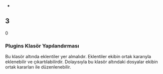 
+
3
-
0
### Plugins Klasör Yapılandırması

Bu klasör altında eklentiler yer almalıdır. Eklentiler ekibin ortak kararıyla eklenebilir ve çıkartılabilirdir. Dolayısıyla bu klasör altındaki dosyalar ekibin ortak kararları ile düzenlenebilir.